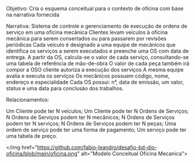 
Objetivo:
Cria o esquema conceitual para o contexto de oficina com base na narrativa fornecida

Narrativa:
Sistema de controle e gerenciamento de execução de ordens de serviço em uma oficina mecânica
Clientes levam veículos à oficina mecânica para serem consertados ou para passarem por revisões  periódicas
Cada veículo é designado a uma equipe de mecânicos que identifica os serviços a serem executados e preenche uma OS com data de entrega.
A partir da OS, calcula-se o valor de cada serviço, consultando-se uma tabela de referência de mão-de-obra
O valor de cada peça também irá compor a OSO cliente autoriza a execução dos serviços
A mesma equipe avalia e executa os serviços
Os mecânicos possuem código, nome, endereço e especialidade
Cada OS possui: n°, data de emissão, um valor, status e uma data para conclusão dos trabalhos.

Relacionamentos:

Um Cliente pode ter N veículos;
Um Cliente pode ter N Ordens de Serviços;
N Ordens de Serviços podem ter N mecânicos;
N Ordens de Serviços podem ter N serviços;
N Ordens de Serviços podem ter N peças;
Uma ordem de serviço pode ter uma forma de pagamento;
Um serviço pode ter uma tabela de preço.

</img href="https://github.com/fabio-leandro/desafio-bd-dio-oficina/blob/main/oficina.png" alt="Modelo Conceitual Oficina Mecanica">
